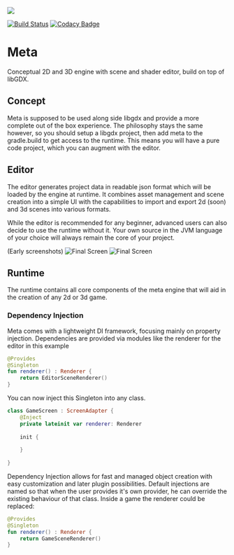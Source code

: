 ![](https://i.imgur.com/8M6CSMh.png)

[![Build Status](https://travis-ci.org/Frotty/Meta.svg?branch=master)](https://travis-ci.org/Frotty/Meta) [![Codacy Badge](https://api.codacy.com/project/badge/Grade/5d29848d4aa84e46b4e4fb185222c668)](https://www.codacy.com/app/frotty/Meta?utm_source=github.com&amp;utm_medium=referral&amp;utm_content=Frotty/Meta&amp;utm_campaign=Badge_Grade)

# Meta
Conceptual 2D and 3D engine with scene and shader editor, build on top of libGDX.

## Concept
Meta is supposed to be used along side libgdx and provide a more complete out of the box experience.
The philosophy stays the same however, so you should setup a libgdx project, then add meta to the gradle.build to get access to the runtime.
This means you will have a pure code project, which you can augment with the editor.

## Editor
The editor generates project data in readable json format which will be loaded by the engine at runtime.
It combines asset management and scene creation into a simple UI with the capabilities to import and export 2d (soon) and 3d scenes into various formats.

While the editor is recommended for any beginner, advanced users can also decide to use the runtime without it.
Your own source in the JVM language of your choice will always remain the core of your project.

(Early screenshots)
![Final Screen](https://i.imgur.com/7n8eZ1r.png)
![Final Screen](https://i.imgur.com/SyWxgYH.png)


## Runtime
The runtime contains all core components of the meta engine that will aid in the creation of any 2d or 3d game.

### Dependency Injection
Meta comes with a lightweight DI framework, focusing mainly on property injection.
Dependencies are provided via modules like the renderer for the editor in this example

```kotlin
@Provides
@Singleton
fun renderer() : Renderer {
    return EditorSceneRenderer()
}
```

You can now inject this Singleton into any class.

```kotlin
class GameScreen : ScreenAdapter {
    @Inject
    private lateinit var renderer: Renderer
    
    init {
        
    }
    
}
```
Dependency Injection allows for fast and managed object creation with easy customization and later plugin possibilities.
Default injections are named so that when the user provides it's own provider, he can override the existing behaviour of that class.
Inside a game the renderer could be replaced:
```kotlin
@Provides
@Singleton
fun renderer() : Renderer {
    return GameSceneRenderer()
}
```




